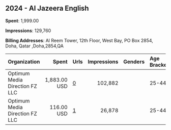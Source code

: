 ## 2024 - Al Jazeera English 
**Spent**: 1,999.00

**Impressions**: 129,760

**Billing Addresses**: Al Reem Tower, 12th Floor, West Bay, PO Box 2854, Doha, Qatar ,Doha,2854,QA

|Organization|Spent|Urls|Impressions|Genders|Age Brackets|Country Codes|
|:---|---:|:---|---:|:---|:---|:---|
|Optimum Media Direction FZ LLC|1,883.00 USD|[0](https://www.snap.com/political-ads/asset/9a68dbd321e740c42df783c0eb2670af07ca5e09dcdeaa4c7b12c564a1c048d3?mediaType=mp4)|102,882||25-44|united kingdom|
|Optimum Media Direction FZ LLC|116.00 USD|[1](https://www.snap.com/political-ads/asset/9a68dbd321e740c42df783c0eb2670af07ca5e09dcdeaa4c7b12c564a1c048d3?mediaType=mp4)|26,878||25-44|south africa|
